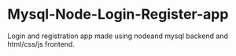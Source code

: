 # Mysql-Node-Login-Register-app
Login and registration app made using nodeand mysql backend and html/css/js frontend.


